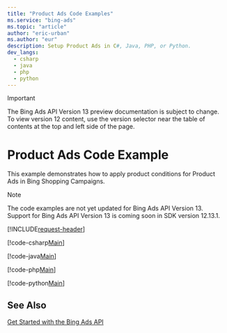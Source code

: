 ```yaml
---
title: "Product Ads Code Examples"
ms.service: "bing-ads"
ms.topic: "article"
author: "eric-urban"
ms.author: "eur"
description: Setup Product Ads in C#, Java, PHP, or Python.
dev_langs:
  - csharp
  - java
  - php
  - python
---
```

> [!IMPORTANT]
> The Bing Ads API Version 13 preview documentation is subject to change. To view version 12 content, use the version selector near the table of contents at the top and left side of the page.

# Product Ads Code Example
This example demonstrates how to apply product conditions for Product Ads in Bing Shopping Campaigns.

> [!NOTE]
> The code examples are not yet updated for Bing Ads API Version 13. Support for Bing Ads API Version 13 is coming soon in SDK version 12.13.1.  

[!INCLUDE[request-header](./includes/code-tips.md)]

[!code-csharp[Main](../../../BingAds-dotNet-SDK/examples/BingAdsExamples/BingAdsExamplesLibrary/v12/ProductAds.cs)]

[!code-java[Main](../../../BingAds-Java-SDK/examples/BingAdsDesktopApp/src/main/java/com/microsoft/bingads/examples/v12/ProductAds.java)]

[!code-php[Main](../../../BingAds-PHP-SDK/samples/V12/ProductAds.php)]

[!code-python[Main](../../../BingAds-Python-SDK/examples/v12/product_ads.py)]

## See Also
[Get Started with the Bing Ads API](get-started.md)  
